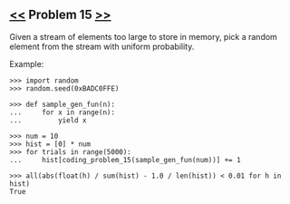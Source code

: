 ## [<<](../14) Problem 15 [>>](../16)

Given a stream of elements too large to store in memory, pick a random element from the stream with
uniform probability.

Example:

    >>> import random
    >>> random.seed(0xBADC0FFE)

    >>> def sample_gen_fun(n):
    ...     for x in range(n):
    ...         yield x

    >>> num = 10
    >>> hist = [0] * num
    >>> for trials in range(5000):
    ...     hist[coding_problem_15(sample_gen_fun(num))] += 1

    >>> all(abs(float(h) / sum(hist) - 1.0 / len(hist)) < 0.01 for h in hist)
    True
